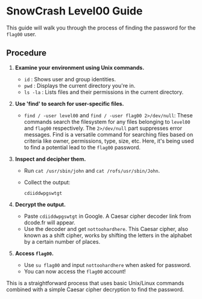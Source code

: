 # SnowCrash Level00 Guide
This guide will walk you through the process of finding the password for the `flag00` user.

## Procedure

1. **Examine your environment using Unix commands.**
   
    - `id` : Shows user and group identities. 
    - `pwd` : Displays the current directory you're in. 
    - `ls -la` : Lists files and their permissions in the current directory.
    
2. **Use 'find' to search for user-specific files.**

    - `find / -user level00` and `find / -user flag00 2>/dev/null`: 
      These commands search the filesystem for any files belonging to `level00` and `flag00` respectively. The `2>/dev/null` part suppresses error messages. 
   Find is a versatile command for searching files based on criteria like owner, permissions, type, size, etc. Here, it's being used to find a potential lead to the `flag00` password.

3. **Inspect and decipher them.**

    - Run `cat /usr/sbin/john` and `cat /rofs/usr/sbin/John`. 
    - Collect the output: 

        ```shell
        cdiiddwpgswtgt
        ```

4. **Decrypt the output.**

    - Paste `cdiiddwpgswtgt` in Google. A Caesar cipher decoder link from dcode.fr will appear.
    - Use the decoder and get `nottoohardhere`. This Caesar cipher, also known as a shift cipher, works by shifting the letters in the alphabet by a certain number of places.

5. **Access `flag00`.**

    - Use `su flag00` and input `nottoohardhere` when asked for password.
    - You can now access the `flag00` account!

This is a straightforward process that uses basic Unix/Linux commands combined with a simple Caesar cipher decryption to find the password.